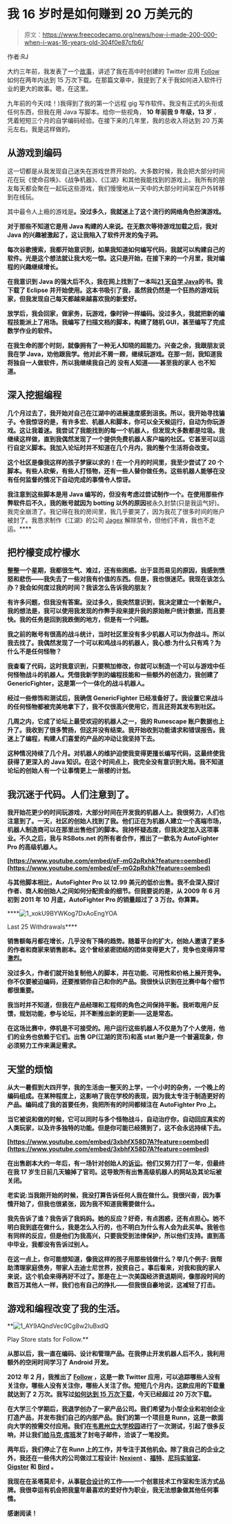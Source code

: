 # 我 16 岁时是如何赚到 20 万美元的

> 原文：<https://www.freecodecamp.org/news/how-i-made-200-000-when-i-was-16-years-old-304f0e87cfb6/>

作者:RJ

大约三年前，我发表了一个[故事](https://medium.com/tech-product-and-life/my-high-school-app-got-250k-downloads-heres-the-story-d37361c2f27?source=your_stories_page---------------------------)，讲述了我在高中时创建的 Twitter 应用 [Follow](https://medium.com/tech-product-and-life/my-high-school-app-got-250k-downloads-heres-the-story-d37361c2f27?source=your_stories_page---------------------------) 如何在两年内达到 15 万次下载。在那篇文章中，我提到了关于我如何进入软件行业的更大的故事。嗯，在这里。

九年前的今天(哇！)我得到了我的第一个远程 gig 写作软件。我没有正式的头衔或任何东西，但我在用 Java 写脚本。给你一些视角， ****10 年前我 9 年级，13 岁**** ，凭着短短三个月的自学编码经验。在接下来的几年里，我的总收入将达到 20 万美元左右。我是这样做的。

## 从游戏到编码

这一切都是从我发现自己迷失在游戏世界开始的。大多数时候，我会把大部分时间花在玩《使命召唤》、《战争机器》、《江湖》和其他我能找到的游戏上。我所有的朋友每天都会聚在一起玩这些游戏，我们慢慢地从一天中的大部分时间呆在户外转移到在线玩。

其中最令人上瘾的游戏是[](http://www.runescape.com/splash)**。没过多久，我就迷上了这个流行的网络角色扮演游戏。**

**对于那些不知道它是用 Java 构建的人来说。在无数次等待游戏加载之后，我对 Java 的兴趣被激起了，这让我陷入了软件开发的兔子洞。**

**每次谷歌搜索，我都开始意识到，如果我知道如何编写代码，我就可以构建自己的软件。光是这个想法就让我大吃一惊。这只是开始，在接下来的一个月里，我对编程的兴趣继续增长。**

**在我意识到 Java 的强大后不久，我在网上找到了一本叫[**21 天自学 Java**](https://www.amazon.com/Sams-Teach-Yourself-Covering-Android/dp/0672335743)的书。我下载了 Eclipse 并开始使用。这本书吸引了我，虽然我仍然是一个狂热的游戏玩家，但我发现自己每天都越来越喜欢我的新爱好。**

**放学后，我会回家，做家务，玩游戏，像时钟一样编码。没过多久，我就把新的编程技能派上了用场。我编写了扫描文档的脚本，构建了随机 GUI，甚至编写了完成数学作业的软件。**

**在我生命的那个时刻，就像拥有了一种无人知晓的超能力。兴奋之余，我跟朋友说我在学 Java，劝他跟我学。他对此不屑一顾，继续玩游戏。在那一刻，我知道我将独自一人做软件，所以我继续我自己的 ****没有人知道——甚至我的家人**** 也不知道。**

## **深入挖掘编程**

**几个月过去了，我开始对自己在江湖中的进展速度感到沮丧。所以，我开始寻找骗子。令我惊讶的是，有许多宏、机器人和脚本，你可以全天候运行，自动为你玩游戏。这让我着迷。我尝试了我能找到的每一个机器人，但发现大多数都是垃圾。我继续这样做，直到我偶然发现了一个提供免费机器人客户端的社区。它甚至可以运行自定义脚本。我加入论坛时并不知道在几个月内，我的整个生活将会改变。**

**这个社区是像我这样的孩子梦寐以求的！在一个月的时间里，我至少尝试了 20 个脚本。有些人砍柴，有些人打怪物，还有一些人替你做任务。这些机器人能够在没有任何监督的情况下自动完成的事情令人惊讶。**

**我注意到这些脚本是用 Java 编写的，但没有考虑过尝试制作一个。在使用那些作弊软件后不久，我的账号就因为 botting 以外的原因**被永久封禁(只是我运气好)。我完全崩溃了。我记得在我的房间里，我几乎要哭了，因为我花了很多时间的账户被封了。我恳求制作《江湖》的公司 [Jagex](http://www.jagex.com/) 解除禁令，但他们不肯，我也不走运。****

## ****把柠檬变成柠檬水****

****整整一个星期，我都很生气、难过，还有些困惑。出于显而易见的原因，我感到愤怒和悲伤——我失去了一些对我有价值的东西。但是，我也很迷茫。我现在该怎么办？我会如何度过我的时间？我该怎么告诉我的朋友？****

****有许多问题，但我没有答案。没过多久，我突然意识到，我决定建立一个新账户。我的想法是，我可以使用我发现的作弊手段来提升我的原始账户统计数据，而且要快。我的任务是回到我跌倒的地方，但是有一个问题。****

****我之前的账号有很高的战斗统计，当时社区里没有多少机器人可以为你战斗。所以我去找了。我偶然发现了一个可以和鸡战斗的机器人，我心想:为什么只有鸡？为什么不是任何怪物？****

****我查看了代码，这时我意识到，只要稍加修改，你就可以制造一个可以与游戏中任何怪物战斗的机器人。凭借我新学到的编程技能和一些额外的创造力，我创建了 GenericFighter，这是第一个一体化的战斗机器人。****

****经过一些修饰和测试后，我确信 GenericFighter 已经准备好了。我设置它来战斗的任何怪物都被完美地拿下了，我不仅很高兴使用它，而且还将其发布到社区。****

****几周之内，它成了论坛上最受欢迎的机器人之一，我的 Runescape 账户数据也上升了。我收到了很多赞扬，但这并没有结束。我开始收到功能请求和错误报告。我迷上了编程，构建人们喜爱的产品的冲动让我坚持下去。****

****这种情况持续了几个月。对机器人的维护迫使我变得更擅长编写代码，这最终使我获得了更深入的 Java 知识。在这个时间点上，我完全没有意识到大局。我不知道论坛的创始人有一个让事情更上一层楼的计划。****

## ****我沉迷于代码。人们注意到了。****

****我开始花更少的时间玩游戏，大部分时间在开发我的机器人上。我很努力，人们也注意到了。一天，社区的创始人找到了我。他们正在为机器人建立一个高端市场，机器人制造商可以在那里出售他们的脚本。我持怀疑态度，但我决定加入这项事业。不久之后，我与 RSBots.net 的所有者合作，推出了一款名为 AutoFighter Pro 的高级机器人。****

 ****[https://www.youtube.com/embed/eF-mG2pRxhk?feature=oembed](https://www.youtube.com/embed/eF-mG2pRxhk?feature=oembed)**** 

****与其他脚本相比，AutoFighter Pro 以 12.99 美元的低价出售。我不会深入探讨作者、商人和创始人之间如何分配资金的细节。但我要说的是，从 2009 年 6 月初到 2011 年 10 月底，AutoFighter Pro 的销量超过了 3 万台。你算算。****

****![1_xokU9BYWKog7DxAoEngYOA](img/452fe00e46f86ba359260d5ec5e8f911.png)

Last 25 Withdrawals**** 

****销售额每月都在增长，几乎没有下降的趋势。随着平台的扩大，创始人邀请了更多的作者和商家来销售剧本。这个曾经紧密团结的团体变得更大了，竞争也变得异常激烈。****

****没过多久，作者们就开始复制他人的脚本，并在功能、可用性和价格上展开竞争。你不仅要被迫编码，还要推销你自己和你的产品。我很快认识到在比赛中每个细节都很重要。****

****我当时并不知道，但我在产品经理和工程师的角色之间保持平衡。我听取用户反馈，规划功能，参与论坛，并不断推出新的更新——这是常态。****

****在这场比赛中，停机是不可接受的。用户运行这些机器人不仅是为了个人使用，他们的业务也依赖于它们。出售 GP(江湖的货币)和高 stat 账户是一个普遍现象，你必须努力工作来满足需求。****

## ****天堂的烦恼****

****从大一暑假到大四开学，我的生活由一整天的上学，一个小时的杂务，一个晚上的编码组成。在某种程度上，这影响了我在学校的表现，因为我太专注于制造更好的产品。编码成了我的首要任务，我把所有的时间都倾注在 AutoFighter Pro 上。****

****当它被说和做的时候，它可以同时与多个怪物战斗，自动治疗你，自动回应真实的人类玩家，以及许多独特的功能。但是你可能已经猜到了，这不会永远持续下去。****

 ****[https://www.youtube.com/embed/3xbhfX58D7A?feature=oembed](https://www.youtube.com/embed/3xbhfX58D7A?feature=oembed)**** 

****在出售剧本大约一年后，有一场针对创始人的[诉讼](https://www.scribd.com/document/78898058/Jagex-vs-Impulse-Software-Agreement-for-Judgment)。他们又努力打了一年，但最终在我 17 岁生日前几天输掉了官司。这导致所有出售高级机器人的网站及其论坛被关闭。****

****老实说:当我刚开始的时候，我没打算告诉任何人我在做什么。我很兴奋，因为事情开始了，但我也很紧张，因为我不知道我需要做什么。****

****我先告诉了谁？我告诉了我妈妈。她的反应？好奇，有点困惑，还有点担心。她不明白我到底在做什么，我是怎么入行的，也不明白为什么有人会为此买单。我爸也有同样的反应，但是他们为我高兴，只要我受到法律保护，所以他们支持。直到高中毕业，我都没有告诉过别人。****

****在这一点上，你可能想知道，像我这样的孩子用那些钱做什么？举几个例子: ****我帮助清理家庭债务，带家人去迪士尼世界，投资自己**** 。事后看来，对我和我的家人来说，这个机会来得再好不过了。那是在上一次美国经济衰退期间，像那段时间的数百万其他人一样，我们也有自己的挣扎——但我很自豪地说，这减轻了打击。****

## **游戏和编程改变了我的生活。**

**![1_AY9AQndVec9Cg8w2luBxdQ](img/75b05c3814e90234ab85efdd3ea508bf.png)

Play Store stats for Follow.** 

**从那以后，我一直在编码、设计和管理产品。在我停止开发机器人后不久，我利用额外的空闲时间学习了 Android 开发。**

**2012 年 2 月，我推出了 [Follow](https://play.google.com/store/apps/details?id=com.mvt.twitter) ，这是一款 Twitter 应用，可以追踪哪些人没有关注你，哪些人没有关注你，哪些人关注了你。短短几个月内，这款应用的下载量就达到了 2 万次。我写过[如何达到 15 万次下载](https://medium.com/@rodneyg/150k-downloads-the-high-school-project-that-blew-up-db389a7ce1c9)，今天已经超过 20 万次下载。**

**在大学三个学期后，我退学创办了一家产品公司。我们希望为小型企业和初创企业打造产品，并发布我们自己的内部产品。我们的第一个项目是 Runn，这是一款面向大学的按需交付应用。我们在[韦恩州立大学校园](http://www.modeldmedia.com/startupnews/runndetroit031114.aspx)进行了一次测试，引起了很多反响，并让我们[给马克·库班](https://medium.com/tech-product-and-life/how-i-almost-closed-a-deal-with-mark-cuban-with-only-an-e-mail-d7eda956a7a7)发了封电子邮件，洽谈了一笔投资。**

**两年后，我们停止了在 Runn 上的工作，并专注于其他机会。除了我自己的企业之外，我还在一些伟大的公司做过工程设计: [Nexient](http://nexient.com/) 、[福特](http://ford.com/)、[尼玛实验室](http://nimasensor.com/)、 [Gigster](http://www.gigster.com/) 和 [Bird](https://bird.co/) 。**

**我现在在圣塔莫尼卡，从事[联合设计](http://www.hashtagcodesigned.com/)的工作——一个创意技术工作室和生活方式品牌。我很幸运有机会把我童年最喜欢的爱好作为职业，我无法想象做其他任何事情。**

**感谢阅读！**